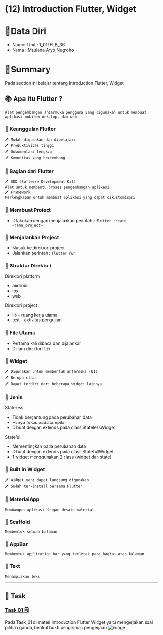 # (12) Introduction Flutter, Widget

# 👨Data Diri
- Nomor Urut : 1_016FLB_36
- Nama : Maulana Aryo Nugroho

# 📔Summary
Pada section ini belajar tentang Introduction Flutter, Widget

## 📚 Apa itu Flutter ?
``` Alat pengembangan antarmuka pengguna yang digunakan untuk membuat aplikasi mobilem dekstop, dan web ```

### 📖 Keunggulan Flutter
~~~
🖊️ Mudah digunakan dan dipelajari
🖊️ Produktivitas tinggi
🖊️ Dokumentasi lengkap
🖊️ Komunitas yang berkembang
~~~

### 📖 Bagian dari Flutter
~~~
🖊️ SDK (Software Development Kit)
Alat untuk membantu proses pengembangan aplikasi
🖊️ Framework
Perlengkapan untuk membuat aplikasi yang dapat dikustomisasi
~~~

### 📖 Membuat Project
- Dilakukan dengan menjalankan perintah :
``` flutter create <nama_project> ```

### 📖 Menjalankan Project
- Masuk ke direktori project
- Jalankan perintah :
``` flutter run ```

### 📖 Struktur Direktori
Direktori platform
- android
- ios
- web

Direktori project
- lib - ruang kerja utama
- test - aktivitas pengujian

### 📖 File Utama
- Pertama kali dibaca dan dijalankan
- Dalam direktori ``` lib ```

### 📘 Widget
~~~
🖊️ Digunakan untuk membentuk antarmuka (UI)
🖊️ Berupa class
🖊️ Dapat terdiri dari beberapa widget lainnya
~~~

### 📖 Jenis
Stateless
- Tidak bergantung pada perubahan data
- Hanya fokus pada tampilan
- Dibuat dengan extends pada class StatelessWidget

Stateful
- Mementingkan pada perubahan data
- Dibuat dengan extends pada class StatefullWidget
- 1 widget menggunakan 2 class (widget dan state)

### 📗 Built in Widget
~~~
🖊️ Widget yang dapat langsung digunakan
🖊️ Sudah ter-install bersama Flutter
~~~

### 📖 MaterialApp
``` Membangun aplikasi dengan desain material ```

### 📖 Scaffold
``` Membentuk sebuah halaman ```

### 📖 AppBar
``` Membentuk application bar yang terletak pada bagian atas halaman ```

### 📖 Text
``` Menampilkan teks ```

---
## 📒 Task
### [Task 01 🗒](#descriptive-)
Pada Task_01 di materi Introduction Flutter Widget yaitu mengerjakan soal pilihan ganda, berikut bukti pengiriman pengerjaan
![image](/12_Introduction%20Flutter%2C%20Widget/screenshot/image_01.png)